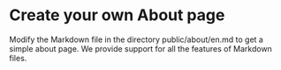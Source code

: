 # Create your own About page

Modify the Markdown file in the directory public/about/en.md to get a simple about page. We provide support for all the features of Markdown files.